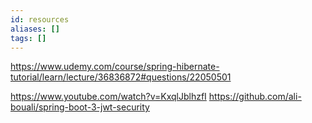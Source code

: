 ```yaml
---
id: resources
aliases: []
tags: []
---
```

https://www.udemy.com/course/spring-hibernate-tutorial/learn/lecture/36836872#questions/22050501

https://www.youtube.com/watch?v=KxqlJblhzfI
https://github.com/ali-bouali/spring-boot-3-jwt-security
